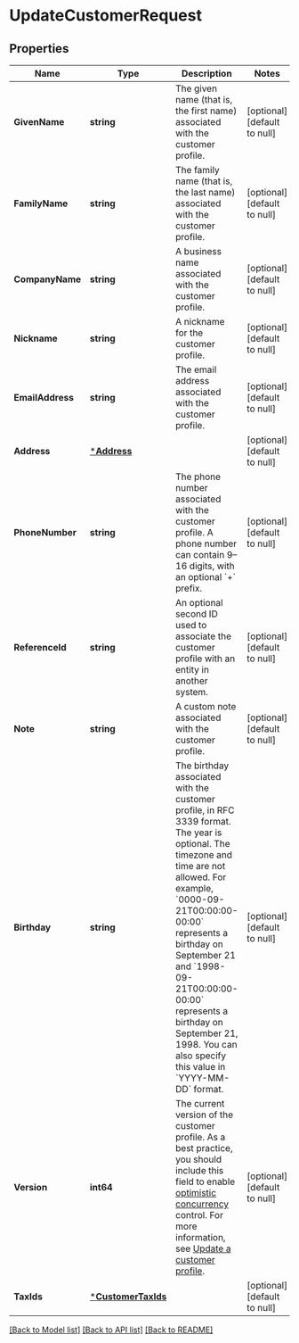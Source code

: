 # UpdateCustomerRequest

## Properties

 Name             | Type                                     | Description                                                                                                                                                                                                                                                                                                                                                                                           | Notes                        
------------------|------------------------------------------|-------------------------------------------------------------------------------------------------------------------------------------------------------------------------------------------------------------------------------------------------------------------------------------------------------------------------------------------------------------------------------------------------------|------------------------------
 **GivenName**    | **string**                               | The given name (that is, the first name) associated with the customer profile.                                                                                                                                                                                                                                                                                                                        | [optional] [default to null] 
 **FamilyName**   | **string**                               | The family name (that is, the last name) associated with the customer profile.                                                                                                                                                                                                                                                                                                                        | [optional] [default to null] 
 **CompanyName**  | **string**                               | A business name associated with the customer profile.                                                                                                                                                                                                                                                                                                                                                 | [optional] [default to null] 
 **Nickname**     | **string**                               | A nickname for the customer profile.                                                                                                                                                                                                                                                                                                                                                                  | [optional] [default to null] 
 **EmailAddress** | **string**                               | The email address associated with the customer profile.                                                                                                                                                                                                                                                                                                                                               | [optional] [default to null] 
 **Address**      | [***Address**](Address.md)               |                                                                                                                                                                                                                                                                                                                                                                                                       | [optional] [default to null] 
 **PhoneNumber**  | **string**                               | The phone number associated with the customer profile. A phone number can contain 9–16 digits, with an optional &#x60;+&#x60; prefix.                                                                                                                                                                                                                                                                 | [optional] [default to null] 
 **ReferenceId**  | **string**                               | An optional second ID used to associate the customer profile with an entity in another system.                                                                                                                                                                                                                                                                                                        | [optional] [default to null] 
 **Note**         | **string**                               | A custom note associated with the customer profile.                                                                                                                                                                                                                                                                                                                                                   | [optional] [default to null] 
 **Birthday**     | **string**                               | The birthday associated with the customer profile, in RFC 3339 format. The year is optional. The timezone and time are not allowed. For example, &#x60;0000-09-21T00:00:00-00:00&#x60; represents a birthday on September 21 and &#x60;1998-09-21T00:00:00-00:00&#x60; represents a birthday on September 21, 1998. You can also specify this value in &#x60;YYYY-MM-DD&#x60; format.                 | [optional] [default to null] 
 **Version**      | **int64**                                | The current version of the customer profile.  As a best practice, you should include this field to enable [optimistic concurrency](https://developer.squareup.com/docs/build-basics/common-api-patterns/optimistic-concurrency) control. For more information, see [Update a customer profile](https://developer.squareup.com/docs/customers-api/use-the-api/keep-records#update-a-customer-profile). | [optional] [default to null] 
 **TaxIds**       | [***CustomerTaxIds**](CustomerTaxIds.md) |                                                                                                                                                                                                                                                                                                                                                                                                       | [optional] [default to null] 

[[Back to Model list]](../README.md#documentation-for-models) [[Back to API list]](../README.md#documentation-for-api-endpoints) [[Back to README]](../README.md)

